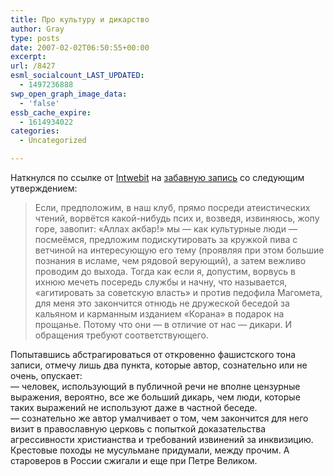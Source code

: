 ```yaml
---
title: Про культуру и дикарство
author: Gray
type: posts
date: 2007-02-02T06:50:55+00:00
excerpt:
url: /8427
esml_socialcount_LAST_UPDATED:
  - 1497236888
swp_open_graph_image_data:
  - 'false'
essb_cache_expire:
  - 1614934022
categories:
  - Uncategorized

---
```








Наткнулся по ссылке от <a href="http://intwebit.com/2007/02/02/60" target="_blank">Intwebit</a> на <a href="http://zubatov.com/kak-nam-obustroit-planetu/" target="_blank">забавную запись</a> со следующим утверждением:

> Если, предположим, в наш клуб, прямо посреди атеистических чтений, ворвётся какой-нибудь псих и, возведя, извиняюсь, жопу горе, завопит: «Аллах акбар!» мы — как культурные люди — посмеёмся, предложим подискутировать за кружкой пива с ветчиной на интересующую его тему (проявляя при этом большие познания в исламе, чем рядовой верующий), а затем вежливо проводим до выхода. Тогда как если я, допустим, ворвусь в ихнюю мечеть посередь службы и начну, что называется, «агитировать за советскую власть» и против педофила Магомета, для меня это закончится отнюдь не дружеской беседой за кальяном и карманным изданием «Корана» в подарок на прощанье. Потому что они — в отличие от нас — дикари. И обращения требуют соответствующего.

Попытавшись абстрагироваться от откровенно фашистского тона записи, отмечу лишь два пункта, которые автор, сознательно или не очень, опускает:  
&#8212; человек, использующий в публичной речи не вполне цензурные выражения, вероятно, все же больший дикарь, чем люди, которые таких выражений не используют даже в частной беседе.  
&#8212; сознательно же автор умалчивает о том, чем закончится для него визит в православную церковь с попыткой доказательства агрессивности христианства и требований извинений за инквизицию. Крестовые походы не мусульмане придумали, между прочим. А староверов в России сжигали и еще при Петре Великом.